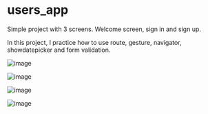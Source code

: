 # users_app

Simple project with 3 screens. Welcome screen, sign in and sign up.

In this project, I practice how to use route, gesture, navigator, showdatepicker and form validation.

![image](https://github.com/LilyanaShu/users_app/assets/132737700/e6bfd624-653c-4fdd-8377-2b442aa8e3f5)

![image](https://github.com/LilyanaShu/users_app/assets/132737700/f452c642-1618-4fc3-ace3-c8f59b35e685)

![image](https://github.com/LilyanaShu/users_app/assets/132737700/c923dc25-e399-4381-9668-87b9106e3224)

![image](https://github.com/LilyanaShu/users_app/assets/132737700/3a259f00-e937-4ca2-a9cb-cf2918ad1ad2)
